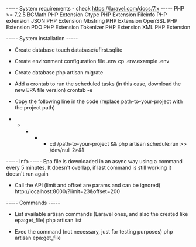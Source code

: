 
----- System requirements - check https://laravel.com/docs/7.x -----
    PHP >= 7.2.5
    BCMath PHP Extension
    Ctype PHP Extension
    Fileinfo PHP extension
    JSON PHP Extension
    Mbstring PHP Extension
    OpenSSL PHP Extension
    PDO PHP Extension
    Tokenizer PHP Extension
    XML PHP Extension

----- System installation -----

- Create database
    touch database/ufirst.sqlite

- Create environment configuration file .env
    cp .env.example .env

- Create database
    php artisan migrate

- Add a crontab to run the scheduled tasks (in this case, download the new EPA file version)
    crontab -e
- Copy the following line in the code (replace path-to-your-project with the project path)  
* * * * * cd /path-to-your-project && php artisan schedule:run >> /dev/null 2>&1

----- Info -----
Epa file is downloaded in an async way using a command every 5 minutes.
It doesn't overlap, if last command is still working it doesn't run again

- Call the API (limit and offset are params and can be ignored)
    http://localhost:8000/?limit=23&offset=200

----- Commands -----
- List available artisan commands (Laravel ones, and also the created like epa:get_file) 
    php artisan list

- Exec the command (not necessary, just for testing purposes) 
    php artisan epa:get_file

